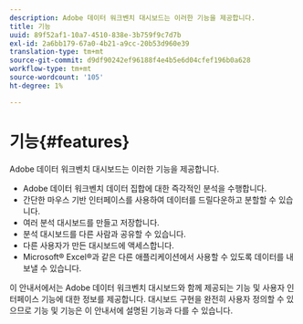 ```yaml
---
description: Adobe 데이터 워크벤치 대시보드는 이러한 기능을 제공합니다.
title: 기능
uuid: 89f52af1-10a7-4510-838e-3b759f9c7d7b
exl-id: 2a6bb179-67a0-4b21-a9cc-20b53d960e39
translation-type: tm+mt
source-git-commit: d9df90242ef96188f4e4b5e6d04cfef196b0a628
workflow-type: tm+mt
source-wordcount: '105'
ht-degree: 1%

---
```


# 기능{#features}

Adobe 데이터 워크벤치 대시보드는 이러한 기능을 제공합니다.

* Adobe 데이터 워크벤치 데이터 집합에 대한 즉각적인 분석을 수행합니다.
* 간단한 마우스 기반 인터페이스를 사용하여 데이터를 드릴다운하고 분할할 수 있습니다.
* 여러 분석 대시보드를 만들고 저장합니다.
* 분석 대시보드를 다른 사람과 공유할 수 있습니다.
* 다른 사용자가 만든 대시보드에 액세스합니다.
* Microsoft® Excel®과 같은 다른 애플리케이션에서 사용할 수 있도록 데이터를 내보낼 수 있습니다.

이 안내서에서는 Adobe 데이터 워크벤치 대시보드와 함께 제공되는 기능 및 사용자 인터페이스 기능에 대한 정보를 제공합니다. 대시보드 구현을 완전히 사용자 정의할 수 있으므로 기능 및 기능은 이 안내서에 설명된 기능과 다를 수 있습니다.
